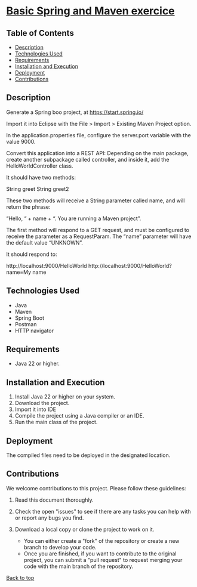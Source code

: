 <div id="top"></div>

# <u>Basic Spring and Maven exercice</u>

## Table of Contents
- [Description](#Description)
- [Technologies Used](#Technologies-Used)
- [Requirements](#Requirements)
- [Installation and Execution](#installation-and-execution)
- [Deployment](#Deployment)
- [Contributions](#Contributions)


## Description

Generate a Spring boo project, at https://start.spring.io/

Import it into Eclipse with the File > Import > Existing Maven Project option.

In the application.properties file, configure the server.port variable with the value 9000.

Convert this application into a REST API:
Depending on the main package, create another subpackage called controller, and inside it, add the HelloWorldController class.

It should have two methods:

String greet
String greet2

These two methods will receive a String parameter called name, and will return the phrase:

“Hello, “ + name + “. You are running a Maven project”.

The first method will respond to a GET request, and must be configured to receive the parameter as a RequestParam. The “name” parameter will have the default value “UNKNOWN”.

It should respond to:

http://localhost:9000/HelloWorld
http://localhost:9000/HelloWorld?name=My name

## Technologies Used

* Java
* Maven
* Spring Boot
* Postman
* HTTP navigator

## Requirements

* Java 22 or higher.

## Installation and Execution

1. 	Install Java 22 or higher on your system.
2.  Download the project.
3.  Import it into IDE
4.  Compile the project using a Java compiler or an IDE.
5.  Run the main class of the project.

## Deployment

The compiled files need to be deployed in the designated location.

## Contributions

We welcome contributions to this project. Please follow these guidelines:

1.  Read this document thoroughly.
2.  Check the open "issues" to see if there are any tasks you can help with or report any bugs you find.
3.  Download a local copy or clone the project to work on it.

	* You can either create a "fork" of the repository or create a new branch to develop your code.
	* Once you are finished, if you want to contribute to the original project, you can submit a "pull request" to request merging your code with the main branch of the repository.

[Back to top](#top)